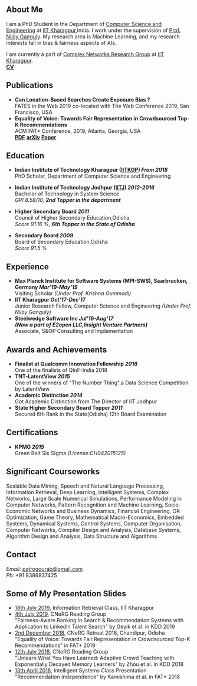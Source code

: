 ## About Me
I am a PhD Student in the Department of [Computer Science and Engineering](http://cse.iitkgp.ac.in) at [IIT Kharagpur](http://www.iitkgp.ac.in/),India. I work under the supervision of [Prof. Niloy Ganguly](http://www.facweb.iitkgp.ernet.in/~niloy/). My research area is Machine Learning, and my research interests fall in bias & fairness aspects of AIs.

I am currently a part of [Complex Networks Research Group](http://www.cnergres.iitkgp.ac.in/) at [IIT Kharagpur](http://www.iitkgp.ac.in/). <br>
[**CV**](http://cse.iitkgp.ac.in/~gourabkp/cv2019.pdf)
## Publications
* **Can Location-Based Searches Create Exposure Bias ?**<br>
FATES in the Web 2019 co-located with The Web Conference 2019, San Francisco, USA
* **Equality of Voice: Towards Fair Representation in Crowdsourced Top-K Recommendations**<br>
ACM FAT* Conference, 2019, Atlanta, Georgia, USA<br>
[**PDF**](http://cse.iitkgp.ac.in/~gourabkp/fat2019.pdf)
[**arXiv**](https://arxiv.org/abs/1811.08690)
[**Paper**](https://doi.org/10.1145/3287560.3287570)

## Education
* **Indian Institute of Technology Kharagpur ([IITKGP](http://iitkgp.ac.in/)) _From 2018_**<br>
PhD Scholar, Department of Computer Science and Engineering<br>


* **Indian Institute of Technology Jodhpur ([IITJ](http://iitj.ac.in/)) _2012-2016_**<br> 
Bachelor of Technology in System Science<br>
_GPI 8.58/10, **2nd Topper in the department**_

* **Higher Secondary Board _2011_**<br>
Council of Higher Secondary Education,Odisha<br>
_Score 91.16 %, **6th Topper in the State of Odisha**_

* **Secondary Board _2009_**<br>
Board of Secondary Education,Odisha<br>
_Score 91.5 %_

## Experience
* **Max Planck Institute for Software Systems (MPI-SWS), Saarbrucken, Germany _Mar'19-May'19_**<br>
Visiting Scholar
_(Under Prof. Krishna Gummadi)_<br>
* **IIT Kharagpur _Oct'17-Dec'17_**<br>
Junior Research Fellow, Computer Science and Engineering
_(Under Prof. Niloy Ganguly)_<br>
* **Steelwedge Software Inc _Jul'16-Aug'17_**<br>
**_(Now a part of E2open LLC,Insight Venture Partners)_**<br>
Associate, S&OP Consulting and Implementation

## Awards and Achievements
* **Finalist at Qualcomm Innovation Fellowship _2018_**<br>
One of the finalists of QInF-India 2018
* **TNT-LatentView _2015_**<br>
One of the winners of "The Number Thing",a Data Science Competition by LatentView
* **Academic Distinction _2014_**<br>
Got Academic Distinction from The Director of IIT Jodhpur
* **State Higher Secondary Board Topper _2011_**<br>
Secured 6th Rank in the State(Odisha) 12th Board Examination

## Certifications
* **KPMG _2015_**<br>
Green Belt Six SIgma _(License:CH042015125)_

## Significant Courseworks 
Scalable Data Mining, Speech and Natural Language Processing, Information Retrieval, Deep Learning, Intelligent Systems, Complex Networks, Large Scale Numerical Simulations, Performance Modeling in Computer Networks, Pattern Recognition and Machine Learning, Socio-Economic Networks and Business Dynamics, Financial Engineering, OR Optimization, Game Theory, Mathematical Macro-Economics, Embedded Systems, Dynamical Systems, Control Systems, Computer Organisation, Computer Networks, Compiler Design and Analysis, Database Systems, Algorithm Design and Analysis, Data Structure and Algorithms

## Contact 
_Email:_ patrogourab@gmail.com<br>
_Ph:_ +91 8386837425

## Some of My Presentation Slides
* [18th July 2019](https://docs.google.com/presentation/d/132OudCPjfCwqqvSygPO423EUvLwQwye0eDbqE6HS5MA/edit?usp=sharing), Information Retrieval Class, IIT Kharagpur
* [4th July 2019](https://docs.google.com/presentation/d/1OnhRAaJZbDBqv1J3G3az4hr_gIA1mUlwz5URMeczMws/edit?usp=sharing), CNeRG Reading Group<br>
"Fairness-Aware Ranking in Search & Recommendation Systems with Application to LinkedIn Talent Search" by Geyik et al. in KDD 2019
* [2nd December 2018](https://docs.google.com/presentation/d/1OOhUtVN_FJYedQpEfLa_yOhBRE-z77O_Qx9hyi9TLXM/edit?usp=sharing), CNeRG Retreat 2018, Chandipur, Odisha<br>
"Equality of Voice: Towards Fair Representation in Crowdsourced Top-K Recommendations" in FAT* 2019
* [12th July 2018](https://docs.google.com/presentation/d/1vtUDyxgxqJA-SULhaIv84_28DLbmTqlMFvJJW7ZGGiQ/edit?usp=sharing), CNeRG Reading Group<br>
"Unlearn What You Have Learned: Adaptive Crowd Teaching with Exponentially Decayed Memory Learners" by Zhou et al. in KDD 2018
* [13th April 2018](https://docs.google.com/presentation/d/1OV9nfPFF83ObMEjGR7Mu1fN11r_CaLdO0VvtBsnYMRE/edit?usp=sharing), Intelligent Systems Class Presentation<br>
"Recommendation Independence" by Kamishima et al. in FAT* 2018
